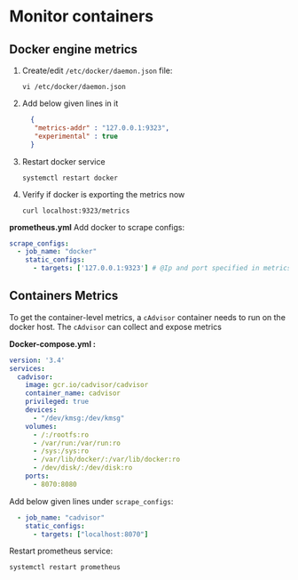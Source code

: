 # Monitor containers


## Docker engine metrics

1. Create/edit `/etc/docker/daemon.json` file:
    ```shell
    vi /etc/docker/daemon.json
    ```
2. Add below given lines in it
    ```json
      {
       "metrics-addr" : "127.0.0.1:9323",
       "experimental" : true
      }
    ```
3. Restart docker service
    ```shell
    systemctl restart docker
    ```
4. Verify if docker is exporting the metrics now
    ```shell
    curl localhost:9323/metrics
    ```
**prometheus.yml**
Add docker to scrape configs:
````yaml
scrape_configs:
  - job_name: "docker"
    static_configs:
      - targets: ['127.0.0.1:9323'] # @Ip and port specified in metrics-addr field in daemon.json
````
## Containers Metrics
To get the container-level metrics, a `cAdvisor` container needs to run on the docker host. The `cAdvisor` can collect and expose metrics

**Docker-compose.yml :**
````yaml
version: '3.4'
services:
  cadvisor:
    image: gcr.io/cadvisor/cadvisor
    container_name: cadvisor
    privileged: true
    devices:
      - "/dev/kmsg:/dev/kmsg"
    volumes:
      - /:/rootfs:ro
      - /var/run:/var/run:ro
      - /sys:/sys:ro
      - /var/lib/docker/:/var/lib/docker:ro
      - /dev/disk/:/dev/disk:ro
    ports:
      - 8070:8080
````
Add below given lines under `scrape_configs`:
````yaml
  - job_name: "cadvisor"
    static_configs:
      - targets: ["localhost:8070"]
````
Restart prometheus service:
````shell
systemctl restart prometheus
````